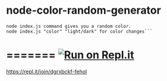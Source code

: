 # node-color-random-generator

````random colors are generated, hex# are shown in the middle.
node index.js command gives you a random color.
node index.js "color" "light/dark" for color changes```
````
=======
[![Run on Repl.it](https://repl.it/badge/github/fehol/node-color-random-generator)](https://repl.it/github/fehol/node-color-random-generator)
=======

https://repl.it/join/dgrxbckf-fehol
